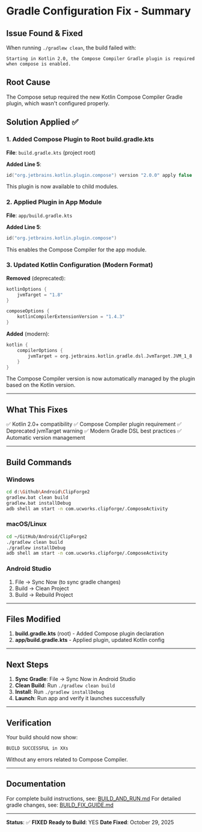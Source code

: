 # Gradle Configuration Fix - Summary

## Issue Found & Fixed

When running `./gradlew clean`, the build failed with:
```
Starting in Kotlin 2.0, the Compose Compiler Gradle plugin is required
when compose is enabled.
```

## Root Cause

The Compose setup required the new Kotlin Compose Compiler Gradle plugin, which wasn't configured properly.

## Solution Applied ✅

### 1. Added Compose Plugin to Root build.gradle.kts

**File**: `build.gradle.kts` (project root)

**Added Line 5**:
```kotlin
id("org.jetbrains.kotlin.plugin.compose") version "2.0.0" apply false
```

This plugin is now available to child modules.

### 2. Applied Plugin in App Module

**File**: `app/build.gradle.kts`

**Added Line 5**:
```kotlin
id("org.jetbrains.kotlin.plugin.compose")
```

This enables the Compose Compiler for the app module.

### 3. Updated Kotlin Configuration (Modern Format)

**Removed** (deprecated):
```kotlin
kotlinOptions {
    jvmTarget = "1.8"
}

composeOptions {
    kotlinCompilerExtensionVersion = "1.4.3"
}
```

**Added** (modern):
```kotlin
kotlin {
    compilerOptions {
        jvmTarget = org.jetbrains.kotlin.gradle.dsl.JvmTarget.JVM_1_8
    }
}
```

The Compose Compiler version is now automatically managed by the plugin based on the Kotlin version.

---

## What This Fixes

✅ Kotlin 2.0+ compatibility
✅ Compose Compiler plugin requirement
✅ Deprecated jvmTarget warning
✅ Modern Gradle DSL best practices
✅ Automatic version management

---

## Build Commands

### Windows
```bash
cd d:\Github\Android\ClipForge2
gradlew.bat clean build
gradlew.bat installDebug
adb shell am start -n com.ucworks.clipforge/.ComposeActivity
```

### macOS/Linux
```bash
cd ~/GitHub/Android/ClipForge2
./gradlew clean build
./gradlew installDebug
adb shell am start -n com.ucworks.clipforge/.ComposeActivity
```

### Android Studio
1. File → Sync Now (to sync gradle changes)
2. Build → Clean Project
3. Build → Rebuild Project

---

## Files Modified

1. **build.gradle.kts** (root) - Added Compose plugin declaration
2. **app/build.gradle.kts** - Applied plugin, updated Kotlin config

---

## Next Steps

1. **Sync Gradle**: File → Sync Now in Android Studio
2. **Clean Build**: Run `./gradlew clean build`
3. **Install**: Run `./gradlew installDebug`
4. **Launch**: Run app and verify it launches successfully

---

## Verification

Your build should now show:
```
BUILD SUCCESSFUL in XXs
```

Without any errors related to Compose Compiler.

---

## Documentation

For complete build instructions, see: [BUILD_AND_RUN.md](BUILD_AND_RUN.md)
For detailed gradle changes, see: [BUILD_FIX_GUIDE.md](BUILD_FIX_GUIDE.md)

---

**Status**: ✅ **FIXED**
**Ready to Build**: YES
**Date Fixed**: October 29, 2025
